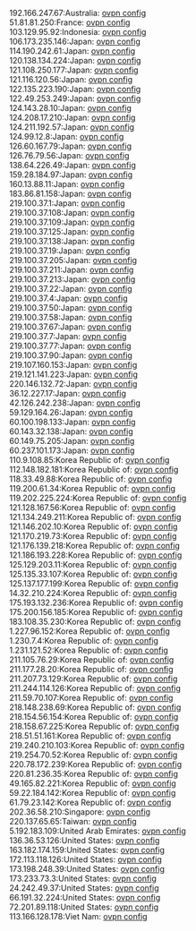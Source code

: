 192.166.247.67:Australia: [ovpn config](vpn/192_166_247_67.ovpn)  
51.81.81.250:France: [ovpn config](vpn/51_81_81_250.ovpn)  
103.129.95.92:Indonesia: [ovpn config](vpn/103_129_95_92.ovpn)  
106.173.235.146:Japan: [ovpn config](vpn/106_173_235_146.ovpn)  
114.190.242.61:Japan: [ovpn config](vpn/114_190_242_61.ovpn)  
120.138.134.224:Japan: [ovpn config](vpn/120_138_134_224.ovpn)  
121.108.250.177:Japan: [ovpn config](vpn/121_108_250_177.ovpn)  
121.116.120.56:Japan: [ovpn config](vpn/121_116_120_56.ovpn)  
122.135.223.190:Japan: [ovpn config](vpn/122_135_223_190.ovpn)  
122.49.253.249:Japan: [ovpn config](vpn/122_49_253_249.ovpn)  
124.143.28.10:Japan: [ovpn config](vpn/124_143_28_10.ovpn)  
124.208.17.210:Japan: [ovpn config](vpn/124_208_17_210.ovpn)  
124.211.192.57:Japan: [ovpn config](vpn/124_211_192_57.ovpn)  
124.99.12.8:Japan: [ovpn config](vpn/124_99_12_8.ovpn)  
126.60.167.79:Japan: [ovpn config](vpn/126_60_167_79.ovpn)  
126.76.79.56:Japan: [ovpn config](vpn/126_76_79_56.ovpn)  
138.64.226.49:Japan: [ovpn config](vpn/138_64_226_49.ovpn)  
159.28.184.97:Japan: [ovpn config](vpn/159_28_184_97.ovpn)  
160.13.88.11:Japan: [ovpn config](vpn/160_13_88_11.ovpn)  
183.86.81.158:Japan: [ovpn config](vpn/183_86_81_158.ovpn)  
219.100.37.1:Japan: [ovpn config](vpn/219_100_37_1.ovpn)  
219.100.37.108:Japan: [ovpn config](vpn/219_100_37_108.ovpn)  
219.100.37.109:Japan: [ovpn config](vpn/219_100_37_109.ovpn)  
219.100.37.125:Japan: [ovpn config](vpn/219_100_37_125.ovpn)  
219.100.37.138:Japan: [ovpn config](vpn/219_100_37_138.ovpn)  
219.100.37.19:Japan: [ovpn config](vpn/219_100_37_19.ovpn)  
219.100.37.205:Japan: [ovpn config](vpn/219_100_37_205.ovpn)  
219.100.37.211:Japan: [ovpn config](vpn/219_100_37_211.ovpn)  
219.100.37.213:Japan: [ovpn config](vpn/219_100_37_213.ovpn)  
219.100.37.22:Japan: [ovpn config](vpn/219_100_37_22.ovpn)  
219.100.37.4:Japan: [ovpn config](vpn/219_100_37_4.ovpn)  
219.100.37.50:Japan: [ovpn config](vpn/219_100_37_50.ovpn)  
219.100.37.58:Japan: [ovpn config](vpn/219_100_37_58.ovpn)  
219.100.37.67:Japan: [ovpn config](vpn/219_100_37_67.ovpn)  
219.100.37.7:Japan: [ovpn config](vpn/219_100_37_7.ovpn)  
219.100.37.77:Japan: [ovpn config](vpn/219_100_37_77.ovpn)  
219.100.37.90:Japan: [ovpn config](vpn/219_100_37_90.ovpn)  
219.107.160.153:Japan: [ovpn config](vpn/219_107_160_153.ovpn)  
219.121.141.223:Japan: [ovpn config](vpn/219_121_141_223.ovpn)  
220.146.132.72:Japan: [ovpn config](vpn/220_146_132_72.ovpn)  
36.12.227.17:Japan: [ovpn config](vpn/36_12_227_17.ovpn)  
42.126.242.238:Japan: [ovpn config](vpn/42_126_242_238.ovpn)  
59.129.164.26:Japan: [ovpn config](vpn/59_129_164_26.ovpn)  
60.100.198.133:Japan: [ovpn config](vpn/60_100_198_133.ovpn)  
60.143.32.138:Japan: [ovpn config](vpn/60_143_32_138.ovpn)  
60.149.75.205:Japan: [ovpn config](vpn/60_149_75_205.ovpn)  
60.237.101.173:Japan: [ovpn config](vpn/60_237_101_173.ovpn)  
110.9.108.85:Korea Republic of: [ovpn config](vpn/110_9_108_85.ovpn)  
112.148.182.181:Korea Republic of: [ovpn config](vpn/112_148_182_181.ovpn)  
118.33.49.88:Korea Republic of: [ovpn config](vpn/118_33_49_88.ovpn)  
119.200.61.34:Korea Republic of: [ovpn config](vpn/119_200_61_34.ovpn)  
119.202.225.224:Korea Republic of: [ovpn config](vpn/119_202_225_224.ovpn)  
121.128.167.56:Korea Republic of: [ovpn config](vpn/121_128_167_56.ovpn)  
121.134.249.211:Korea Republic of: [ovpn config](vpn/121_134_249_211.ovpn)  
121.146.202.10:Korea Republic of: [ovpn config](vpn/121_146_202_10.ovpn)  
121.170.219.73:Korea Republic of: [ovpn config](vpn/121_170_219_73.ovpn)  
121.176.139.218:Korea Republic of: [ovpn config](vpn/121_176_139_218.ovpn)  
121.186.193.228:Korea Republic of: [ovpn config](vpn/121_186_193_228.ovpn)  
125.129.203.11:Korea Republic of: [ovpn config](vpn/125_129_203_11.ovpn)  
125.135.33.107:Korea Republic of: [ovpn config](vpn/125_135_33_107.ovpn)  
125.137.177.199:Korea Republic of: [ovpn config](vpn/125_137_177_199.ovpn)  
14.32.210.224:Korea Republic of: [ovpn config](vpn/14_32_210_224.ovpn)  
175.193.132.236:Korea Republic of: [ovpn config](vpn/175_193_132_236.ovpn)  
175.200.156.185:Korea Republic of: [ovpn config](vpn/175_200_156_185.ovpn)  
183.108.35.230:Korea Republic of: [ovpn config](vpn/183_108_35_230.ovpn)  
1.227.96.152:Korea Republic of: [ovpn config](vpn/1_227_96_152.ovpn)  
1.230.7.4:Korea Republic of: [ovpn config](vpn/1_230_7_4.ovpn)  
1.231.121.52:Korea Republic of: [ovpn config](vpn/1_231_121_52.ovpn)  
211.105.76.29:Korea Republic of: [ovpn config](vpn/211_105_76_29.ovpn)  
211.177.28.20:Korea Republic of: [ovpn config](vpn/211_177_28_20.ovpn)  
211.207.73.129:Korea Republic of: [ovpn config](vpn/211_207_73_129.ovpn)  
211.244.114.126:Korea Republic of: [ovpn config](vpn/211_244_114_126.ovpn)  
211.59.70.107:Korea Republic of: [ovpn config](vpn/211_59_70_107.ovpn)  
218.148.238.69:Korea Republic of: [ovpn config](vpn/218_148_238_69.ovpn)  
218.154.56.154:Korea Republic of: [ovpn config](vpn/218_154_56_154.ovpn)  
218.158.67.225:Korea Republic of: [ovpn config](vpn/218_158_67_225.ovpn)  
218.51.51.161:Korea Republic of: [ovpn config](vpn/218_51_51_161.ovpn)  
219.240.210.103:Korea Republic of: [ovpn config](vpn/219_240_210_103.ovpn)  
219.254.70.52:Korea Republic of: [ovpn config](vpn/219_254_70_52.ovpn)  
220.78.172.239:Korea Republic of: [ovpn config](vpn/220_78_172_239.ovpn)  
220.81.236.35:Korea Republic of: [ovpn config](vpn/220_81_236_35.ovpn)  
49.165.82.221:Korea Republic of: [ovpn config](vpn/49_165_82_221.ovpn)  
59.22.184.142:Korea Republic of: [ovpn config](vpn/59_22_184_142.ovpn)  
61.79.23.142:Korea Republic of: [ovpn config](vpn/61_79_23_142.ovpn)  
202.36.58.210:Singapore: [ovpn config](vpn/202_36_58_210.ovpn)  
220.137.65.65:Taiwan: [ovpn config](vpn/220_137_65_65.ovpn)  
5.192.183.109:United Arab Emirates: [ovpn config](vpn/5_192_183_109.ovpn)  
136.36.53.126:United States: [ovpn config](vpn/136_36_53_126.ovpn)  
163.182.174.159:United States: [ovpn config](vpn/163_182_174_159.ovpn)  
172.113.118.126:United States: [ovpn config](vpn/172_113_118_126.ovpn)  
173.198.248.39:United States: [ovpn config](vpn/173_198_248_39.ovpn)  
173.233.73.3:United States: [ovpn config](vpn/173_233_73_3.ovpn)  
24.242.49.37:United States: [ovpn config](vpn/24_242_49_37.ovpn)  
66.191.32.224:United States: [ovpn config](vpn/66_191_32_224.ovpn)  
72.201.89.118:United States: [ovpn config](vpn/72_201_89_118.ovpn)  
113.166.128.178:Viet Nam: [ovpn config](vpn/113_166_128_178.ovpn)  
